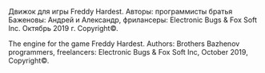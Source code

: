 Движок для игры Freddy Hardest. Авторы: программисты братья Баженовы: Андрей и Александр, фрилансеры: Electronic Bugs & Fox Soft Inc. Октябрь 2019 г. Copyright©.

The engine for the game Freddy Hardest. Authors: Brothers Bazhenov programmers, freelancers: Electronic Bugs & Fox Soft Inc, October 2019, Copyright©.
